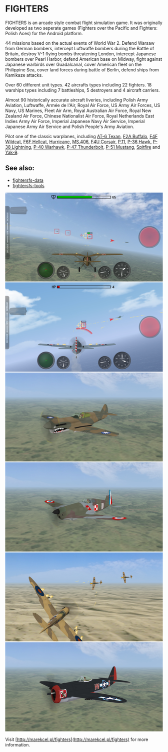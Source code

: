 # FIGHTERS
FIGHTERS is an arcade style combat flight simulation game. It was originally developed as two seperate games (Fighters over the Pacific and Fighters: Polish Aces) for the Android platform.

44 missions based on the actual events of World War 2. Defend Warsaw from German bombers, intercept Luftwaffe bombers during the Battle of Britain, destroy V-1 flying bombs threatening London, intercept Japanese bombers over Pearl Harbor, defend American base on Midway, fight against Japanese warbirds over Guadalcanal, cover American fleet on the Philippine Sea, cover land forces during battle of Berlin, defend ships from Kamikaze attacks.

Over 60 different unit types. 42 aircrafts types including 22 fighters. 18 warships types including 7 battleships, 5 destroyers and 4 aircraft carriers.

Almost 90 historically accurate aircraft liveries, including Polish Army Aviation, Luftwaffe, Armée de l'Air, Royal Air Force, US Army Air Forces, US Navy, US Marines, Fleet Air Arm, Royal Australian Air Force, Royal New Zealand Air Force, Chinese Nationalist Air Force, Royal Netherlands East Indies Army Air Force, Imperial Japanese Navy Air Service, Imperial Japanese Army Air Service and Polish People's Army Aviation.

Pilot one of the classic warplanes, including [AT-6 Texan](https://en.wikipedia.org/wiki/North_American_T-6_Texan), [F2A Buffalo](https://en.wikipedia.org/wiki/Brewster_F2A_Buffalo), [F4F Wildcat](https://en.wikipedia.org/wiki/Grumman_F4F_Wildcat), [F6F Hellcat](https://en.wikipedia.org/wiki/Grumman_F6F_Hellcat), [Hurricane](https://en.wikipedia.org/wiki/Hawker_Hurricane), [MS.406](https://en.wikipedia.org/wiki/Morane-Saulnier_M.S.406), [F4U Corsair](https://en.wikipedia.org/wiki/Vought_F4U_Corsair), [P.11](https://en.wikipedia.org/wiki/PZL_P.11), [P-36 Hawk](https://en.wikipedia.org/wiki/Curtiss_P-36_Hawk), [P-38 Lightning](https://en.wikipedia.org/wiki/Lockheed_P-38_Lightning), [P-40 Warhawk](https://en.wikipedia.org/wiki/Curtiss_P-40_Warhawk), [P-47 Thunderbolt](https://en.wikipedia.org/wiki/Republic_P-47_Thunderbolt), [P-51 Mustang](https://en.wikipedia.org/wiki/North_American_P-51_Mustang), [Spitfire](https://en.wikipedia.org/wiki/Supermarine_Spitfire) and [Yak-9](https://en.wikipedia.org/wiki/Yakovlev_Yak-9).

## See also:
- [fightersfs-data](https://github.com/marek-cel/fightersfs-data)
- [fightersfs-tools](https://github.com/marek-cel/fightersfs-tools)

![screenshot 01](screenshot_01.jpg)
![screenshot 02](screenshot_02.jpg)
![screenshot 03](screenshot_03.jpg)
![screenshot 04](screenshot_04.jpg)
![screenshot 05](screenshot_05.jpg)
![screenshot 06](screenshot_06.jpg)

Visit [http://marekcel.pl/fighters](http://marekcel.pl/fighters) for more information.
